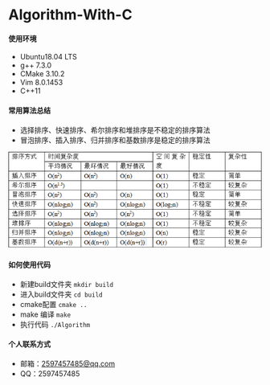 # Algorithm-With-C
#### 使用环境

* Ubuntu18.04 LTS
* g++ 7.3.0
* CMake 3.10.2
* Vim 8.0.1453
* C++11

#### 常用算法总结

* 选择排序、快速排序、希尔排序和堆排序是不稳定的排序算法
* 冒泡排序、插入排序、归并排序和基数排序是稳定的排序算法

![Sort](Sort.png)

#### 如何使用代码

* 新建build文件夹 `mkdir build`
* 进入build文件夹 `cd build`
* cmake配置 `cmake ..`
* make 编译 `make`
* 执行代码 `./Algorithm`

#### 个人联系方式

* 邮箱：2597457485@qq.com
* QQ：2597457485
